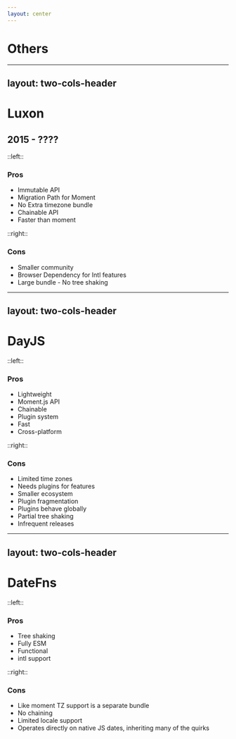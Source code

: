 ```yaml
---
layout: center
---
```


# Others

---
layout: two-cols-header
---
# Luxon
## 2015 - ????

::left::

<v-click>

### Pros

- Immutable API
- Migration Path for Moment
- No Extra timezone bundle
- Chainable API
- Faster than moment
</v-click>

::right::

<v-click>

### Cons

- Smaller community
- Browser Dependency for Intl features
- Large bundle - No tree shaking
</v-click>

---
layout: two-cols-header
---
# DayJS

::left::

<v-click>

### Pros

- Lightweight
- Moment.js API
- Chainable
- Plugin system
- Fast
- Cross-platform

</v-click>

::right::

<v-click>

### Cons

- Limited time zones
- Needs plugins for features
- Smaller ecosystem
- Plugin fragmentation
- Plugins behave globally
- Partial tree shaking
- Infrequent releases
</v-click>

---
layout: two-cols-header
---
# DateFns

::left::

<v-click>

### Pros

- Tree shaking
- Fully ESM
- Functional
- intl support

</v-click>

::right::

<v-click>

### Cons
- Like moment TZ support is a separate bundle
- No chaining
- Limited locale support
- Operates directly on native JS dates, inheriting many of the quirks
</v-click>